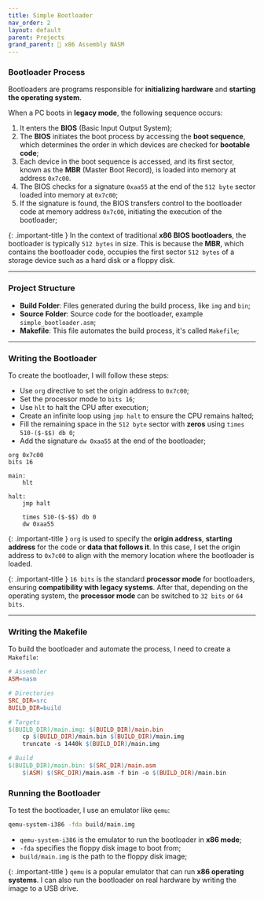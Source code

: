 ```yaml
---
title: Simple Bootloader
nav_order: 2
layout: default
parent: Projects
grand_parent: 🔲 x86 Assembly NASM
---
```


### **Bootloader Process**

Bootloaders are programs responsible for **initializing hardware** and **starting the operating system**.

When a PC boots in **legacy mode**, the following sequence occurs:

1. It enters the **BIOS** (Basic Input Output System);
2. The **BIOS** initiates the boot process by accessing the **boot sequence**, which determines the order in which devices are checked for **bootable code**;
3. Each device in the boot sequence is accessed, and its first sector, known as the **MBR** (Master Boot Record), is loaded into memory at address `0x7c00`.
4. The BIOS checks for a signature `0xaa55` at the end of the `512 byte` sector loaded into memory at `0x7c00`;
5. If the signature is found, the BIOS transfers control to the bootloader code at memory address `0x7c00`, initiating the execution of the bootloader;

{: .important-title }
In the context of traditional **x86 BIOS bootloaders**, the bootloader is typically `512 bytes` in size. This is because the **MBR**, which contains the bootloader code, occupies the first sector `512 bytes` of a storage device such as a hard disk or a floppy disk.

----

### **Project Structure**

- **Build Folder**: Files generated during the build process, like `img` and `bin`;
- **Source Folder**: Source code for the bootloader, example `simple_bootloader.asm`;
- **Makefile**: This file automates the build process, it's called `Makefile`;

----

### **Writing the Bootloader**

To create the bootloader, I will follow these steps:

- Use `org` directive to set the origin address to `0x7c00`;
- Set the processor mode to `bits 16`;
- Use `hlt` to halt the CPU after execution;
- Create an infinite loop using `jmp halt` to ensure the CPU remains halted;
- Fill the remaining space in the `512 byte` sector with **zeros** using `times 510-($-$$) db 0`;
- Add the signature `dw 0xaa55` at the end of the bootloader;

```
org 0x7c00
bits 16

main:
    hlt

halt:
    jmp halt

    times 510-($-$$) db 0
    dw 0xaa55
```

{: .important-title }
`org` is used to specify the **origin address**, **starting address** for the code or **data that follows it**. In this case, I set the origin address to `0x7c00` to align with the memory location where the bootloader is loaded.

{: .important-title }
`16 bits` is the standard **processor mode** for bootloaders, ensuring **compatibility with legacy systems**. After that, depending on the operating system, the **processor mode** can be switched to `32 bits` or `64 bits`.

----

### **Writing the Makefile**
To build the bootloader and automate the process, I need to create a `Makefile`:

```makefile
# Assembler
ASM=nasm

# Directories
SRC_DIR=src
BUILD_DIR=build

# Targets
$(BUILD_DIR)/main.img: $(BUILD_DIR)/main.bin
	cp $(BUILD_DIR)/main.bin $(BUILD_DIR)/main.img
	truncate -s 1440k $(BUILD_DIR)/main.img

# Build
$(BUILD_DIR)/main.bin: $(SRC_DIR)/main.asm
	$(ASM) $(SRC_DIR)/main.asm -f bin -o $(BUILD_DIR)/main.bin
```

### **Running the Bootloader**
To test the bootloader, I use an emulator like `qemu`:

```bash
qemu-system-i386 -fda build/main.img
```

- `qemu-system-i386` is the emulator to run the bootloader in **x86 mode**;
- `-fda` specifies the floppy disk image to boot from;
- `build/main.img` is the path to the floppy disk image;

{: .important-title }
`qemu` is a popular emulator that can run **x86 operating systems**. I can also run the bootloader on real hardware by writing the image to a USB drive.